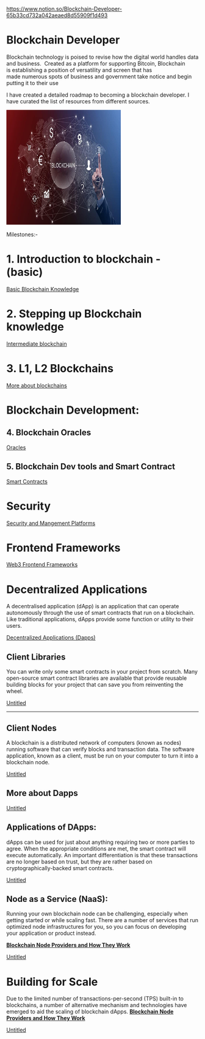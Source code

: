 https://www.notion.so/Blockchain-Developer-65b33cd732a042aeaed8d55909f1d493
# Blockchain Developer

Blockchain technology is poised to revise how the digital world handles data and business.  Created as a platform for supporting Bitcoin, Blockchain is establishing a position of versatility and screen that has made numerous spots of business and government take notice and begin putting it to their use

I have created a detailed roadmap to becoming a blockchain developer. I have curated the list of resources from different sources.

<img src="The-Current-State-of-Blockchain-Technology-in-Financial-Industries.jpg" alt="Girl in a jacket" width="300" height="300">

Milestones:-

# 1. Introduction to blockchain - (basic)

[Basic Blockchain Knowledge](https://www.notion.so/909c881153ab470790bd0825bd372114)

# 2. Stepping up Blockchain knowledge

[Intermediate blockchain ](https://www.notion.so/fc6ac9774d894871a10c04de4fd57ff6)

# 3. L1, L2 Blockchains

[More about blockchains](https://www.notion.so/792103b31d6a4a6796d0895a2dd300e4)

# Blockchain Development:

## 4. Blockchain Oracles

[Oracles](https://www.notion.so/376792112a854a8ab788db21d29dea7b)

## 5. Blockchain Dev tools and Smart Contract

[Smart Contracts](https://www.notion.so/a16b276006b1483c9c47865903b9b48e)

# Security

[Security and Mangement Platforms](https://www.notion.so/b91e4fd7f700470ba3cbd18b70d227ed)

# ****Frontend Frameworks****

[Web3 Frontend Frameworks](https://www.notion.so/3e0feba25d4e479d831344ca370b2f6d)

# Decentralized Applications

A decentralised application (dApp) is an application that can operate autonomously through the use of smart contracts that run on a blockchain. Like traditional applications, dApps provide some function or utility to their users.

[Decentralized Applications (Dapps)](https://www.notion.so/804bdada43b349ea936c0e5a2b839c46)

## Client Libraries

You can write only some smart contracts in your project from scratch. Many open-source smart contract libraries are available that provide reusable building blocks for your project that can save you from reinventing the wheel.

[Untitled](https://www.notion.so/28bf763b07dc4e63a7c0cb3634ff7bde)

---

## Client Nodes

A blockchain is a distributed network of computers (known as nodes) running software that can verify blocks and transaction data. The software application, known as a client, must be run on your computer to turn it into a blockchain node.

[Untitled](https://www.notion.so/2705de5283d3440ebafac16762f78e8e)

## More about Dapps

[Untitled](https://www.notion.so/144c76edadcc454bbdfb2062c08f28f8)

## Applications of DApps:

dApps can be used for just about anything requiring two or more parties to agree. When the appropriate conditions are met, the smart contract will execute automatically. An important differentiation is that these transactions are no longer based on trust, but they are rather based on cryptographically-backed smart contracts.

[Untitled](https://www.notion.so/625d94f9d30544e4962022e69fcf900d)

## ****Node as a Service (NaaS):****

Running your own blockchain node can be challenging, especially when getting started or while scaling fast. There are a number of services that run optimized node infrastructures for you, so you can focus on developing your application or product instead.

**[Blockchain Node Providers and How They Work](https://www.infoq.com/articles/blockchain-as-a-service-get-block/)**

[Untitled](https://www.notion.so/79896ad4116a4ab196be67a4b0ef0c7a)

# ****Building for Scale****

Due to the limited number of transactions-per-second (TPS) built-in to blockchains, a number of alternative mechanism and technologies have emerged to aid the scaling of blockchain dApps.
**[Blockchain Node Providers and How They Work](https://www.infoq.com/articles/blockchain-as-a-service-get-block/)**

[Untitled](https://www.notion.so/9e006d05a5274a0698b0edd6228241fa)
